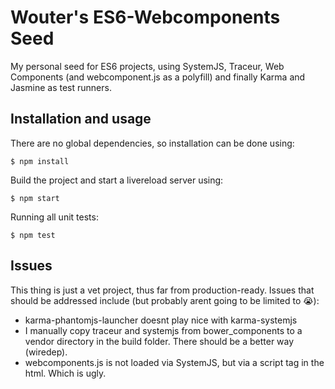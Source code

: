 Wouter's ES6-Webcomponents Seed
====================================

My personal seed for ES6 projects, using SystemJS, Traceur, Web Components (and webcomponent.js as a polyfill) and finally Karma and Jasmine as test runners.

## Installation and usage

There are no global dependencies, so installation can be done using:

  `$ npm install`

Build the project and start a livereload server using:

  `$ npm start`

Running all unit tests:

  `$ npm test`

## Issues
This thing is just a vet project, thus far from production-ready. Issues that should be addressed include (but probably arent going to be limited to :sob:):
- karma-phantomjs-launcher doesnt play nice with karma-systemjs
- I manually copy traceur and systemjs from bower_components to a vendor directory in the build folder. There should be a better way (wiredep).
- webcomponents.js is not loaded via SystemJS, but via a script tag in the html. Which is ugly.
